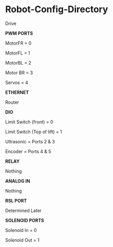 # Robot-Config-Directory
Drive

**PWM PORTS**

MotorFR = 0

MotorFL = 1

MotorBL = 2

Motor BR = 3

Servos = 4

**ETHERNET**

Router

**DIO**

Limit Switch (front) = 0

Limit Switch (Top of lift) = 1

Ultrasonic = Ports 2 & 3

Encoder = Ports 4 & 5

**RELAY**

Nothing

**ANALOG IN**

Nothing

**RSL PORT**

Determined Later

**SOLENOID PORTS**

Solenoid In = 0

Solenoid Out = 1
